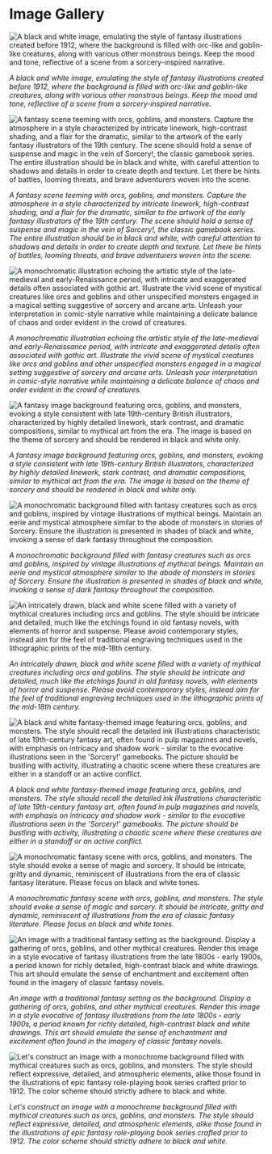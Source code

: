 # Image Gallery

![A black and white image, emulating the style of fantasy illustrations created before 1912, where the background is filled with orc-like and goblin-like creatures, along with various other monstrous beings. Keep the mood and tone, reflective of a scene from a sorcery-inspired narrative.](./img/goblins_1.png)

*A black and white image, emulating the style of fantasy illustrations created before 1912, where the background is filled with orc-like and goblin-like creatures, along with various other monstrous beings. Keep the mood and tone, reflective of a scene from a sorcery-inspired narrative.*

![A fantasy scene teeming with orcs, goblins, and monsters. Capture the atmosphere in a style characterized by intricate linework, high-contrast shading, and a flair for the dramatic, similar to the artwork of the early fantasy illustrators of the 19th century. The scene should hold a sense of suspense and magic in the vein of Sorcery!, the classic gamebook series. The entire illustration should be in black and white, with careful attention to shadows and details in order to create depth and texture. Let there be hints of battles, looming threats, and brave adventurers woven into the scene.](./img/goblins_0.png)

*A fantasy scene teeming with orcs, goblins, and monsters. Capture the atmosphere in a style characterized by intricate linework, high-contrast shading, and a flair for the dramatic, similar to the artwork of the early fantasy illustrators of the 19th century. The scene should hold a sense of suspense and magic in the vein of Sorcery!, the classic gamebook series. The entire illustration should be in black and white, with careful attention to shadows and details in order to create depth and texture. Let there be hints of battles, looming threats, and brave adventurers woven into the scene.*

![A monochromatic illustration echoing the artistic style of the late-medieval and early-Renaissance period, with intricate and exaggerated details often associated with gothic art. Illustrate the vivid scene of mystical creatures like orcs and goblins and other unspecified monsters engaged in a magical setting suggestive of sorcery and arcane arts. Unleash your interpretation in comic-style narrative while maintaining a delicate balance of chaos and order evident in the crowd of creatures.](./img/goblins_6.png)

*A monochromatic illustration echoing the artistic style of the late-medieval and early-Renaissance period, with intricate and exaggerated details often associated with gothic art. Illustrate the vivid scene of mystical creatures like orcs and goblins and other unspecified monsters engaged in a magical setting suggestive of sorcery and arcane arts. Unleash your interpretation in comic-style narrative while maintaining a delicate balance of chaos and order evident in the crowd of creatures.*

![A fantasy image background featuring orcs, goblins, and monsters, evoking a style consistent with late 19th-century British illustrators, characterized by highly detailed linework, stark contrast, and dramatic compositions, similar to mythical art from the era. The image is based on the theme of sorcery and should be rendered in black and white only.](./img/goblins_2.png)

*A fantasy image background featuring orcs, goblins, and monsters, evoking a style consistent with late 19th-century British illustrators, characterized by highly detailed linework, stark contrast, and dramatic compositions, similar to mythical art from the era. The image is based on the theme of sorcery and should be rendered in black and white only.*

![A monochromatic background filled with fantasy creatures such as orcs and goblins, inspired by vintage illustrations of mythical beings. Maintain an eerie and mystical atmosphere similar to the abode of monsters in stories of Sorcery. Ensure the illustration is presented in shades of black and white, invoking a sense of dark fantasy throughout the composition.](./img/goblins_9.png)

*A monochromatic background filled with fantasy creatures such as orcs and goblins, inspired by vintage illustrations of mythical beings. Maintain an eerie and mystical atmosphere similar to the abode of monsters in stories of Sorcery. Ensure the illustration is presented in shades of black and white, invoking a sense of dark fantasy throughout the composition.*

![An intricately drawn, black and white scene filled with a variety of mythical creatures including orcs and goblins. The style should be intricate and detailed, much like the etchings found in old fantasy novels, with elements of horror and suspense. Please avoid contemporary styles, instead aim for the feel of traditional engraving techniques used in the lithographic prints of the mid-18th century.](./img/goblins_7.png)

*An intricately drawn, black and white scene filled with a variety of mythical creatures including orcs and goblins. The style should be intricate and detailed, much like the etchings found in old fantasy novels, with elements of horror and suspense. Please avoid contemporary styles, instead aim for the feel of traditional engraving techniques used in the lithographic prints of the mid-18th century.*

![A black and white fantasy-themed image featuring orcs, goblins, and monsters. The style should recall the detailed ink illustrations characteristic of late 19th-century fantasy art, often found in pulp magazines and novels, with emphasis on intricacy and shadow work - similar to the evocative illustrations seen in the 'Sorcery!' gamebooks. The picture should be bustling with activity, illustrating a chaotic scene where these creatures are either in a standoff or an active conflict.](./img/goblins_5.png)

*A black and white fantasy-themed image featuring orcs, goblins, and monsters. The style should recall the detailed ink illustrations characteristic of late 19th-century fantasy art, often found in pulp magazines and novels, with emphasis on intricacy and shadow work - similar to the evocative illustrations seen in the 'Sorcery!' gamebooks. The picture should be bustling with activity, illustrating a chaotic scene where these creatures are either in a standoff or an active conflict.*

![A monochromatic fantasy scene with orcs, goblins, and monsters. The style should evoke a sense of magic and sorcery. It should be intricate, gritty and dynamic, reminiscent of illustrations from the era of classic fantasy literature. Please focus on black and white tones.](./img/goblins_8.png)

*A monochromatic fantasy scene with orcs, goblins, and monsters. The style should evoke a sense of magic and sorcery. It should be intricate, gritty and dynamic, reminiscent of illustrations from the era of classic fantasy literature. Please focus on black and white tones.*

![An image with a traditional fantasy setting as the background. Display a gathering of orcs, goblins, and other mythical creatures. Render this image in a style evocative of fantasy illustrations from the late 1800s - early 1900s, a period known for richly detailed, high-contrast black and white drawings. This art should emulate the sense of enchantment and excitement often found in the imagery of classic fantasy novels.](./img/goblins_4.png)

*An image with a traditional fantasy setting as the background. Display a gathering of orcs, goblins, and other mythical creatures. Render this image in a style evocative of fantasy illustrations from the late 1800s - early 1900s, a period known for richly detailed, high-contrast black and white drawings. This art should emulate the sense of enchantment and excitement often found in the imagery of classic fantasy novels.*

![Let's construct an image with a monochrome background filled with mythical creatures such as orcs, goblins, and monsters. The style should reflect expressive, detailed, and atmospheric elements, alike those found in the illustrations of epic fantasy role-playing book series crafted prior to 1912. The color scheme should strictly adhere to black and white.](./img/goblins_3.png)

*Let's construct an image with a monochrome background filled with mythical creatures such as orcs, goblins, and monsters. The style should reflect expressive, detailed, and atmospheric elements, alike those found in the illustrations of epic fantasy role-playing book series crafted prior to 1912. The color scheme should strictly adhere to black and white.*

